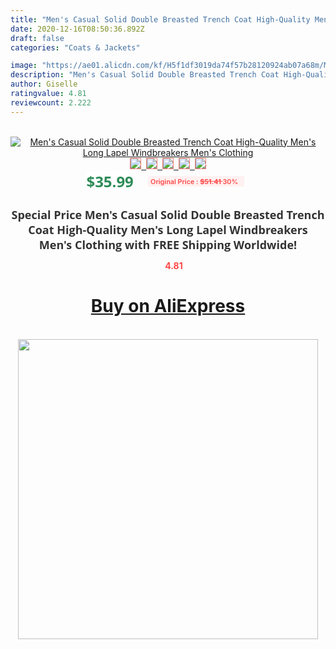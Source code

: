 ```yaml
---
title: "Men's Casual Solid Double Breasted Trench Coat High-Quality Men's Long Lapel Windbreakers Men's Clothing"
date: 2020-12-16T08:50:36.892Z
draft: false
categories: "Coats & Jackets"

image: "https://ae01.alicdn.com/kf/H5f1df3019da74f57b28120924ab07a68m/Men-s-Casual-Solid-Double-Breasted-Trench-Coat-High-Quality-Men-s-Long-Lapel-Windbreakers-Men.png_220x220.png"
description: "Men's Casual Solid Double Breasted Trench Coat High-Quality Men's Long Lapel Windbreakers Men's Clothing"
author: Giselle
ratingvalue: 4.81
reviewcount: 2.222
---
```

<br>
<div style="text-align: center;">
<a href="https://s.click.aliexpress.com/e/_AfkSxT" target="_blank" rel="nofollow noopener noreferrer"><img alt="Men's Casual Solid Double Breasted Trench Coat High-Quality Men's Long Lapel Windbreakers Men's Clothing" class="magnifier-image" src="https://ae01.alicdn.com/kf/H5f1df3019da74f57b28120924ab07a68m/Men-s-Casual-Solid-Double-Breasted-Trench-Coat-High-Quality-Men-s-Long-Lapel-Windbreakers-Men.png_220x220.png_640x640.jpg">
<br>
<img style="border:1px solid salmon" src="https://ae01.alicdn.com/kf/H5f1df3019da74f57b28120924ab07a68m/Men-s-Casual-Solid-Double-Breasted-Trench-Coat-High-Quality-Men-s-Long-Lapel-Windbreakers-Men.png_120x120.jpg">&nbsp;&nbsp;<img style="border:1px solid salmon" src="https://ae01.alicdn.com/kf/H61b966b311e54bd180f3ff1dd01eca42C/Men-s-Casual-Solid-Double-Breasted-Trench-Coat-High-Quality-Men-s-Long-Lapel-Windbreakers-Men.jpg_120x120.jpg">&nbsp;&nbsp;<img style="border:1px solid salmon" src="https://ae01.alicdn.com/kf/Hb789ee10da2b4499bc571c0aa2ac9080M/Men-s-Casual-Solid-Double-Breasted-Trench-Coat-High-Quality-Men-s-Long-Lapel-Windbreakers-Men.jpg_120x120.jpg">&nbsp;&nbsp;<img style="border:1px solid salmon" src="https://ae01.alicdn.com/kf/H554e49d3ad2241129488ac1101a229535/Men-s-Casual-Solid-Double-Breasted-Trench-Coat-High-Quality-Men-s-Long-Lapel-Windbreakers-Men.jpg_120x120.jpg">&nbsp;&nbsp;<img style="border:1px solid salmon" src="https://ae01.alicdn.com/kf/H3414ada170824391a5c747d37756646cd/Men-s-Casual-Solid-Double-Breasted-Trench-Coat-High-Quality-Men-s-Long-Lapel-Windbreakers-Men.jpg_120x120.jpg"></a></div><br0>
<div style="text-align: center;"><span style="background-color: white; border: 0px; box-sizing: border-box; color: seagreen; display: inline-block; font-family: &quot;open sans&quot; , &quot;arial&quot; , &quot;helvetica&quot; , sans-serif , &quot;heiti&quot;; font-size: 24px; font-stretch: inherit; font-weight: 700; line-height: inherit; margin: 0px 10px 0px 0px; padding: 0px; vertical-align: middle;">$35.99 </span>
<span style="background: rgb(255 , 241 , 241); border-radius: 3px; border: 0px; box-sizing: border-box; color: #ff4747; display: inline-block; font-family: inherit; font-size: 12px; font-stretch: inherit; font-style: inherit; font-variant: inherit; font-weight: 600; line-height: inherit; margin: 0px; padding: 2px 5px; transform: scale(0.9); vertical-align: middle;">Original Price : <b style="text-decoration: line-through;">$51.41 </b> 30%&nbsp;&nbsp;</span></div>
<h1 style="color: #333333; display: inline-block; font-family: &quot;open sans&quot; , &quot;arial&quot; , &quot;helvetica&quot; , sans-serif , &quot;heiti&quot;; font-size: 18px; font-stretch: inherit; font-weight: 700; text-align: center;">Special Price Men's Casual Solid Double Breasted Trench Coat High-Quality Men's Long Lapel Windbreakers Men's Clothing with FREE Shipping Worldwide!</h1>
<div style="color: #ff4747; text-align: center;">
<img src="https://4.bp.blogspot.com/-M0ZcTcb-5uY/XleCXlxnR4I/AAAAAAAAAEc/OrjgMkXV1oMQFaCRZj5HQwOCBcu3w1FegCPcBGAYYCw/s1600/star.png" style="height: 15px;">&nbsp;<b>4.81</b></div>
<div class="button_cont" align="center"><a class="buynow_a" href="https://s.click.aliexpress.com/e/_AfkSxT" target="_blank" rel="nofollow noopener noreferrer"><H1>Buy on AliExpress</H1></a></div><br>
<div class="separator" style="clear: both; text-align: center;">
<img src="https://lh3.googleusercontent.com/-pTy5HemUv9M/XlePHvY0dAI/AAAAAAAAAE4/0nX5iRUoIWY8eMW9Dpxeirr157OZliDIgCLcBGAsYHQ/s1600/badge.gif" width="480">
</div>
